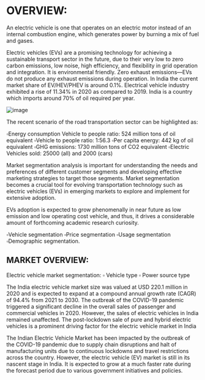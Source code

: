  # OVERVIEW:
 
An electric vehicle is one that operates on an electric motor instead of an internal combustion engine, which generates power by burning a mix of fuel and gases.

Electric vehicles (EVs) are a promising technology for achieving a sustainable transport sector in the future, due to their very low to zero carbon emissions, low noise, high efficiency, and flexibility in grid operation and integration. It is environmental friendly. Zero exhaust emissions—EVs do not produce any exhaust emissions during operation. In India the current market share of EV/HEV/PHEV is around 0.1%. Electrical vehicle industry exhibited a rise of 11.34% in 2020 as compared to 2019. India is a country which imports around 70% of oil required per year.

![image](https://user-images.githubusercontent.com/112778267/233588236-a2ee53ce-ec05-4ff8-ae44-fd66ca7dcaad.png)


The recent scenario of the road transportation sector can be highlighted as:

 
▫️Energy consumption Vehicle to people ratio: 524 million tons of oil equivalent 
▫️Vehicle to people ratio: 1:56.3
▫️Per capita energy: 442 kg of oil equivalent
▫️GHG emissions: 1730 million tons of CO2 equivalent 
▫️Electric Vehicles sold: 25000 (all) and 2000 (cars)


Market segmentation analysis is important for understanding the needs and preferences of different customer segments and developing effective marketing strategies to target those segments. Market segmentation becomes a crucial tool for evolving transportation technology such as electric vehicles (EVs) in emerging markets to explore and implement for extensive adoption.

EVs adoption is expected to grow phenomenally in near future as low emission and low operating cost vehicle, and thus, it drives a considerable amount of forthcoming academic research curiosity.

▫️Vehicle segmentation
▫️Price segmentation
▫️Usage segmentation
▫️Demographic segmentation.

## MARKET OVERVIEW: 

Electric vehicle market segmentation:
▫️ Vehicle type
▫️ Power source type

The India electric vehicle market size was valued at USD 220.1 million in 2020 and is expected to expand at a compound annual growth rate (CAGR) of 94.4% from 2021 to 2030. The outbreak of the COVID-19 pandemic triggered a significant decline in the overall sales of passenger and commercial vehicles in 2020. However, the sales of electric vehicles in India remained unaffected. The post-lockdown sale of pure and hybrid electric vehicles is a prominent driving factor for the electric vehicle market in India

The Indian Electric Vehicle Market has been impacted by the outbreak of the COVID-19 pandemic due to supply chain disruptions and halt of manufacturing units due to continuous lockdowns and travel restrictions across the country. However, the electric vehicle (EV) market is still in its nascent stage in India. It is expected to grow at a much faster rate during the forecast period due to various government initiatives and policies.
